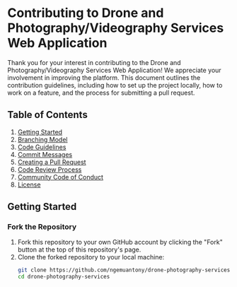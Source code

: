 # Contributing to Drone and Photography/Videography Services Web Application

Thank you for your interest in contributing to the Drone and Photography/Videography Services Web Application! We appreciate your involvement in improving the platform. This document outlines the contribution guidelines, including how to set up the project locally, how to work on a feature, and the process for submitting a pull request.

## Table of Contents

1. [Getting Started](#getting-started)
2. [Branching Model](#branching-model)
3. [Code Guidelines](#code-guidelines)
4. [Commit Messages](#commit-messages)
5. [Creating a Pull Request](#creating-a-pull-request)
6. [Code Review Process](#code-review-process)
7. [Community Code of Conduct](#community-code-of-conduct)
8. [License](#license)

## Getting Started

### Fork the Repository

1. Fork this repository to your own GitHub account by clicking the "Fork" button at the top of this repository's page.
2. Clone the forked repository to your local machine:
   ```bash
   git clone https://github.com/ngemuantony/drone-photography-services.git
   cd drone-photography-services
